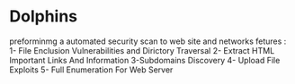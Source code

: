 # Dolphins
 preforminmg a automated security scan  to web site and networks  fetures : 1- File Enclusion Vulnerabilities and Dirictory Traversal  2- Extract HTML Important Links And Information   3-Subdomains Discovery  4- Upload File Exploits  5- Full Enumeration For Web Server 

